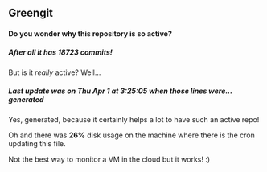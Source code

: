 ## Greengit

#### Do you wonder why this repository is so active?

##### After all it has 18723 commits!

But is it *really* active? Well...

##### Last update was on Thu Apr 1 at 3:25:05 when those lines were... generated

Yes, generated, because it certainly helps a lot to have such an active repo!

Oh and there was **26%** disk usage on the machine
where there is the cron updating this file.

Not the best way to monitor a VM in the cloud but it works! :)
